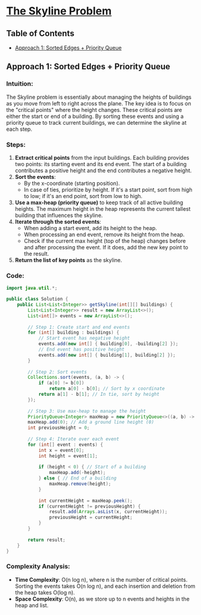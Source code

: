 # [The Skyline Problem](https://leetcode.com/problems/the-skyline-problem/)

## Table of Contents
- [Approach 1: Sorted Edges + Priority Queue](#approach-1-sorted-edges-priority-queue)

## Approach 1: Sorted Edges + Priority Queue

### Intuition:
The Skyline problem is essentially about managing the heights of buildings as you move from left to right across the plane. The key idea is to focus on the "critical points" where the height changes. These critical points are either the start or end of a building. By sorting these events and using a priority queue to track current buildings, we can determine the skyline at each step.

### Steps:
1. **Extract critical points** from the input buildings. Each building provides two points: its starting event and its end event. The start of a building contributes a positive height and the end contributes a negative height.
2. **Sort the events**: 
   - By the x-coordinate (starting position).
   - In case of ties, prioritize by height. If it's a start point, sort from high to low; if it's an end point, sort from low to high.
3. **Use a max-heap (priority queue)** to keep track of all active building heights. The maximum height in the heap represents the current tallest building that influences the skyline.
4. **Iterate through the sorted events**:
   - When adding a start event, add its height to the heap.
   - When processing an end event, remove its height from the heap.
   - Check if the current max height (top of the heap) changes before and after processing the event. If it does, add the new key point to the result.
5. **Return the list of key points** as the skyline.

### Code:
```java
import java.util.*;

public class Solution {
    public List<List<Integer>> getSkyline(int[][] buildings) {
        List<List<Integer>> result = new ArrayList<>();
        List<int[]> events = new ArrayList<>();
        
        // Step 1: Create start and end events
        for (int[] building : buildings) {
            // Start event has negative height
            events.add(new int[] { building[0], -building[2] });
            // End event has positive height
            events.add(new int[] { building[1], building[2] });
        }
        
        // Step 2: Sort events
        Collections.sort(events, (a, b) -> {
            if (a[0] != b[0]) 
                return a[0] - b[0]; // Sort by x coordinate
            return a[1] - b[1]; // In tie, sort by height
        });
        
        // Step 3: Use max-heap to manage the height
        PriorityQueue<Integer> maxHeap = new PriorityQueue<>((a, b) -> b - a);
        maxHeap.add(0); // Add a ground line height (0)
        int previousHeight = 0;
        
        // Step 4: Iterate over each event
        for (int[] event : events) {
            int x = event[0];
            int height = event[1];
            
            if (height < 0) { // Start of a building
                maxHeap.add(-height);
            } else { // End of a building
                maxHeap.remove(height);
            }
            
            int currentHeight = maxHeap.peek();
            if (currentHeight != previousHeight) {
                result.add(Arrays.asList(x, currentHeight));
                previousHeight = currentHeight;
            }
        }
        
        return result;
    }
}
```

### Complexity Analysis:
- **Time Complexity**: O(n log n), where n is the number of critical points. Sorting the events takes O(n log n), and each insertion and deletion from the heap takes O(log n).
- **Space Complexity**: O(n), as we store up to n events and heights in the heap and list.

